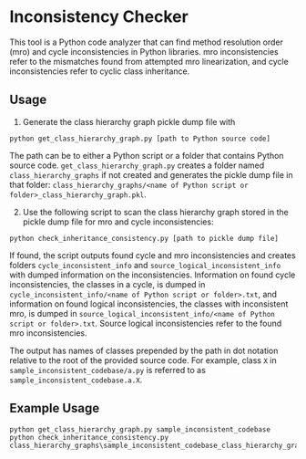 # Inconsistency Checker
This tool is a Python code analyzer that can find method resolution order (mro) and cycle inconsistencies in Python libraries. mro inconsistencies refer to the mismatches found from attempted mro linearization, and cycle inconsistencies refer to cyclic class inheritance.

## Usage
1. Generate the class hierarchy graph pickle dump file with
```
python get_class_hierarchy_graph.py [path to Python source code]
```
The path can be to either a Python script or a folder that contains Python source code.
`get_class_hierarchy_graph.py` creates a folder named `class_hierarchy_graphs` if not created and generates the pickle dump file in that folder: `class_hierarchy_graphs/<name of Python script or folder>_class_hierarchy_graph.pkl`.

2. Use the following script to scan the class hierarchy graph stored in the pickle dump file for mro and cycle inconsistencies:
```
python check_inheritance_consistency.py [path to pickle dump file]
```
If found, the script outputs found cycle and mro inconsistencies and creates folders `cycle_inconsistent_info` and `source_logical_inconsistent_info` with dumped information on the inconsistencies. Information on found cycle inconsistencies, the classes in a cycle, is dumped in `cycle_inconsistent_info/<name of Python script or folder>.txt`, and information on found logical inconsistencies, the classes with inconsistent mro, is dumped in `source_logical_inconsistent_info/<name of Python script or folder>.txt`. Source logical inconsistencies refer to the found mro inconsistencies.

The output has names of classes prepended by the path in dot notation relative to the root of the provided source code. For example, class `X` in `sample_inconsistent_codebase/a.py` is referred to as `sample_inconsistent_codebase.a.X`.

## Example Usage
```
python get_class_hierarchy_graph.py sample_inconsistent_codebase
python check_inheritance_consistency.py class_hierarchy_graphs\sample_inconsistent_codebase_class_hierarchy_graph.pkl
```
